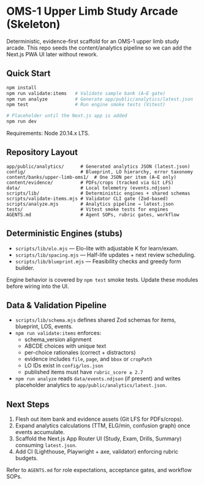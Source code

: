 # OMS-1 Upper Limb Study Arcade (Skeleton)

Deterministic, evidence-first scaffold for an OMS-1 upper limb study arcade. This repo seeds the content/analytics pipeline so we can add the Next.js PWA UI later without rework.

## Quick Start

```bash
npm install
npm run validate:items   # Validate sample bank (A–E gate)
npm run analyze          # Generate app/public/analytics/latest.json
npm test                 # Run engine smoke tests (Vitest)

# Placeholder until the Next.js app is added
npm run dev
```

Requirements: Node 20.14.x LTS.

## Repository Layout

```
app/public/analytics/      # Generated analytics JSON (latest.json)
config/                    # Blueprint, LO hierarchy, error taxonomy
content/banks/upper-limb-oms1/  # One JSON per item (A–E only)
content/evidence/          # PDFs/crops (tracked via Git LFS)
data/                      # Local telemetry (events.ndjson)
scripts/lib/               # Deterministic engines + shared schemas
scripts/validate-items.mjs # Validator CLI gate (Zod-based)
scripts/analyze.mjs        # Analytics pipeline → latest.json
tests/                     # Vitest smoke tests for engines
AGENTS.md                  # Agent SOPs, rubric gates, workflow
```

## Deterministic Engines (stubs)

- `scripts/lib/elo.mjs` — Elo-lite with adjustable K for learn/exam.
- `scripts/lib/spacing.mjs` — Half-life updates + next review scheduling.
- `scripts/lib/blueprint.mjs` — Feasibility checks and greedy form builder.

Engine behavior is covered by `npm test` smoke tests. Update these modules before wiring into the UI.

## Data & Validation Pipeline

- `scripts/lib/schema.mjs` defines shared Zod schemas for items, blueprint, LOS, events.
- `npm run validate:items` enforces:
  - schema_version alignment
  - ABCDE choices with unique text
  - per-choice rationales (correct + distractors)
  - evidence includes `file`, `page`, and `bbox` or `cropPath`
  - LO IDs exist in `config/los.json`
  - published items must have `rubric_score ≥ 2.7`
- `npm run analyze` reads `data/events.ndjson` (if present) and writes placeholder analytics to `app/public/analytics/latest.json`.

## Next Steps

1. Flesh out item bank and evidence assets (Git LFS for PDFs/crops).
2. Expand analytics calculations (TTM, ELG/min, confusion graph) once events accumulate.
3. Scaffold the Next.js App Router UI (Study, Exam, Drills, Summary) consuming `latest.json`.
4. Add CI (Lighthouse, Playwright + axe, validator) enforcing rubric budgets.

Refer to `AGENTS.md` for role expectations, acceptance gates, and workflow SOPs.

